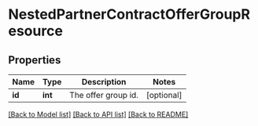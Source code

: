 # NestedPartnerContractOfferGroupResource

## Properties
Name | Type | Description | Notes
------------ | ------------- | ------------- | -------------
**id** | **int** | The offer group id. | [optional] 

[[Back to Model list]](../README.md#documentation-for-models) [[Back to API list]](../README.md#documentation-for-api-endpoints) [[Back to README]](../README.md)


